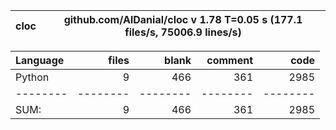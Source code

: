 cloc|github.com/AlDanial/cloc v 1.78  T=0.05 s (177.1 files/s, 75006.9 lines/s)
--- | ---

Language|files|blank|comment|code
:-------|-------:|-------:|-------:|-------:
Python|9|466|361|2985
--------|--------|--------|--------|--------
SUM:|9|466|361|2985
